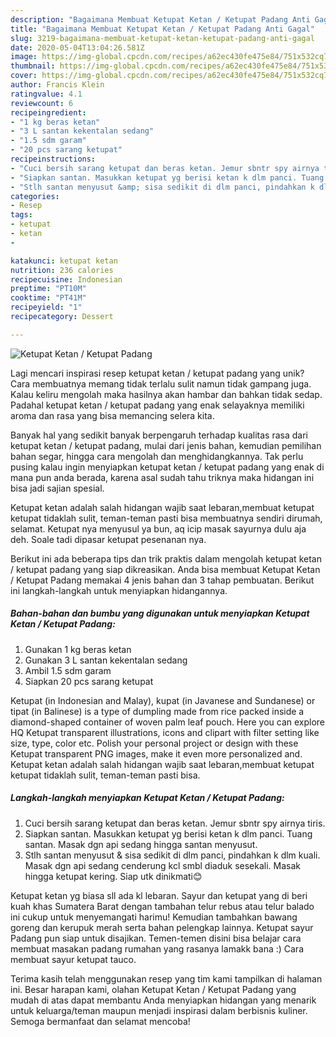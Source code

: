```yaml
---
description: "Bagaimana Membuat Ketupat Ketan / Ketupat Padang Anti Gagal"
title: "Bagaimana Membuat Ketupat Ketan / Ketupat Padang Anti Gagal"
slug: 3219-bagaimana-membuat-ketupat-ketan-ketupat-padang-anti-gagal
date: 2020-05-04T13:04:26.581Z
image: https://img-global.cpcdn.com/recipes/a62ec430fe475e84/751x532cq70/ketupat-ketan-ketupat-padang-foto-resep-utama.jpg
thumbnail: https://img-global.cpcdn.com/recipes/a62ec430fe475e84/751x532cq70/ketupat-ketan-ketupat-padang-foto-resep-utama.jpg
cover: https://img-global.cpcdn.com/recipes/a62ec430fe475e84/751x532cq70/ketupat-ketan-ketupat-padang-foto-resep-utama.jpg
author: Francis Klein
ratingvalue: 4.1
reviewcount: 6
recipeingredient:
- "1 kg beras ketan"
- "3 L santan kekentalan sedang"
- "1.5 sdm garam"
- "20 pcs sarang ketupat"
recipeinstructions:
- "Cuci bersih sarang ketupat dan beras ketan. Jemur sbntr spy airnya tiris."
- "Siapkan santan. Masukkan ketupat yg berisi ketan k dlm panci. Tuang santan. Masak dgn api sedang hingga santan menyusut."
- "Stlh santan menyusut &amp; sisa sedikit di dlm panci, pindahkan k dlm kuali. Masak dgn api sedang cenderung kcl smbl diaduk sesekali. Masak hingga ketupat kering. Siap utk dinikmati😊"
categories:
- Resep
tags:
- ketupat
- ketan
- 

katakunci: ketupat ketan  
nutrition: 236 calories
recipecuisine: Indonesian
preptime: "PT10M"
cooktime: "PT41M"
recipeyield: "1"
recipecategory: Dessert

---
```



![Ketupat Ketan / Ketupat Padang](https://img-global.cpcdn.com/recipes/a62ec430fe475e84/751x532cq70/ketupat-ketan-ketupat-padang-foto-resep-utama.jpg)

Lagi mencari inspirasi resep ketupat ketan / ketupat padang yang unik? Cara membuatnya memang tidak terlalu sulit namun tidak gampang juga. Kalau keliru mengolah maka hasilnya akan hambar dan bahkan tidak sedap. Padahal ketupat ketan / ketupat padang yang enak selayaknya memiliki aroma dan rasa yang bisa memancing selera kita.

Banyak hal yang sedikit banyak berpengaruh terhadap kualitas rasa dari ketupat ketan / ketupat padang, mulai dari jenis bahan, kemudian pemilihan bahan segar, hingga cara mengolah dan menghidangkannya. Tak perlu pusing kalau ingin menyiapkan ketupat ketan / ketupat padang yang enak di mana pun anda berada, karena asal sudah tahu triknya maka hidangan ini bisa jadi sajian spesial.

Ketupat ketan adalah salah hidangan wajib saat lebaran,membuat ketupat ketupat tidaklah sulit, teman-teman pasti bisa membuatnya sendiri dirumah, selamat. Ketupat nya menyusul ya bun, aq icip masak sayurnya dulu aja deh. Soale tadi dipasar ketupat pesenanan nya.


Berikut ini ada beberapa tips dan trik praktis dalam mengolah ketupat ketan / ketupat padang yang siap dikreasikan. Anda bisa membuat Ketupat Ketan / Ketupat Padang memakai 4 jenis bahan dan 3 tahap pembuatan. Berikut ini langkah-langkah untuk menyiapkan hidangannya.

<!--inarticleads1-->

##### Bahan-bahan dan bumbu yang digunakan untuk menyiapkan Ketupat Ketan / Ketupat Padang:

1. Gunakan 1 kg beras ketan
1. Gunakan 3 L santan kekentalan sedang
1. Ambil 1.5 sdm garam
1. Siapkan 20 pcs sarang ketupat


Ketupat (in Indonesian and Malay), kupat (in Javanese and Sundanese) or tipat (in Balinese) is a type of dumpling made from rice packed inside a diamond-shaped container of woven palm leaf pouch. Here you can explore HQ Ketupat transparent illustrations, icons and clipart with filter setting like size, type, color etc. Polish your personal project or design with these Ketupat transparent PNG images, make it even more personalized and. Ketupat ketan adalah salah hidangan wajib saat lebaran,membuat ketupat ketupat tidaklah sulit, teman-teman pasti bisa. 

<!--inarticleads2-->

##### Langkah-langkah menyiapkan Ketupat Ketan / Ketupat Padang:

1. Cuci bersih sarang ketupat dan beras ketan. Jemur sbntr spy airnya tiris.
1. Siapkan santan. Masukkan ketupat yg berisi ketan k dlm panci. Tuang santan. Masak dgn api sedang hingga santan menyusut.
1. Stlh santan menyusut &amp; sisa sedikit di dlm panci, pindahkan k dlm kuali. Masak dgn api sedang cenderung kcl smbl diaduk sesekali. Masak hingga ketupat kering. Siap utk dinikmati😊


Ketupat ketan yg biasa sll ada kl lebaran. Sayur dan ketupat yang di beri kuah khas Sumatera Barat dengan tambahan telur rebus atau telur balado ini cukup untuk menyemangati harimu! Kemudian tambahkan bawang goreng dan kerupuk merah serta bahan pelengkap lainnya. Ketupat sayur Padang pun siap untuk disajikan. Temen-temen disini bisa belajar cara membuat masakan padang rumahan yang rasanya lamakk bana :) Cara membuat sayur ketupat tauco. 

Terima kasih telah menggunakan resep yang tim kami tampilkan di halaman ini. Besar harapan kami, olahan Ketupat Ketan / Ketupat Padang yang mudah di atas dapat membantu Anda menyiapkan hidangan yang menarik untuk keluarga/teman maupun menjadi inspirasi dalam berbisnis kuliner. Semoga bermanfaat dan selamat mencoba!
